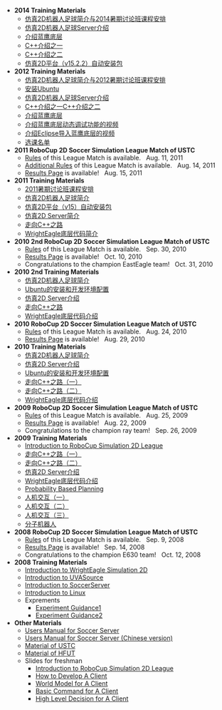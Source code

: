 -   **2014 Training Materials**
    -   [仿真2D机器人足球简介与2014暑期讨论班课程安排](materials/14/RoboCup2D.pdf)
    -   [仿真2D机器人足球Server介绍](materials/14/Introduction-to-Simulation-2D-Server.pdf)
    -   [介绍蓝鹰底层](materials/14/Introduction-to-WrightEagle-Base.pdf)
    -   [C++介绍之一](materials/14/C++.I.pptx)
    -   [C++介绍之二](materials/14/C++.II.pptx)
    -   [仿真2D平台（v15.2.2）自动安装包](platform/sim2d_platform-v15.2.2.tar.gz)
-   **2012 Training Materials**
    -   [仿真2D机器人足球简介与2012暑期讨论班课程安排](materials/12/Introduction-to-Soccer-Simulation-2D.pdf)
    -   [安装Ubuntu](materials/12/install-ubuntu.rar)
    -   [仿真2D机器人足球Server介绍](materials/12/Introduction-to-Simulation-2D-Server.pdf)
    -   [C++介绍之一](materials/12/C++.I.pptx)[C++介绍之二](materials/12/C++.II.pptx)
    -   [介绍蓝鹰底层](materials/12/Introduction-to-WrightEagle-Base.pdf)
    -   [介绍蓝鹰底层动态调试功能的视频](materials/12/Dynamic-Debug.avi)
    -   [介绍Eclipse导入蓝鹰底层的视频](materials/12/Using-Eclipse.avi)
    -   [选课名单](https://docs.google.com/spreadsheet/ccc?key=0Aq8rfivw4xBMdDFSYndNTlliRk9IdWNLczlYYmljTnc)
-   **2011 RoboCup 2D Soccer Simulation League Match of USTC**
    -   [Rules](materials/11/rules.pdf) of this League Match
        is available.   Aug. 11, 2011
    -   [Additional Rules](materials/11/additional_rules.pdf) of this
        League Match is available.   Aug. 14, 2011
    -   [Results Page](http://202.141.161.27/results/11/)
        is available!   Aug. 15, 2011
-   **2011 Training Materials**
    -   [2011暑期讨论班课程安排](materials/11/schedule-2011.pdf)
    -   [仿真2D机器人足球简介](materials/11/Introduction-to-Soccer-Simulation-2D.pdf)
    -   [仿真2D平台（v15）自动安装包](platform/sim2d_platform-v15.tar.gz)
    -   [仿真2D
        Server简介](materials/11/Introduction-to-Simulation-2D-Server.pdf)
    -   [走向C++之路](materials/10/The-Way-to-CPlusPlus.tgz)
    -   [WrightEagle底层代码简介](materials/11/Brief-Introduction-to-WrightEagleBASE.pdf)
-   **2010 2nd RoboCup 2D Soccer Simulation League Match of USTC**
    -   [Rules](materials/10/rules2.pdf) of this League Match
        is available.   Sep. 30, 2010
    -   [Results Page](http://202.141.161.27/results/10/)
        is available!   Oct. 10, 2010
    -   Congratulations to the champion EastEagle team!   Oct. 31, 2010
-   **2010 2nd Training Materials**
    -   [仿真2D机器人足球简介](materials/10/Introduction-to-Soccer-Simulation-2D_2nd.pdf)
    -   [Ubuntu的安装和开发环境配置](materials/10/Ubuntu-Installation-and-Development-Evironment_2nd.pdf)
    -   [仿真2D Server介绍](materials/10/Introduction-to-Server_2nd.pdf)
    -   [走向C++之路](materials/10/The-Way-to-CPlusPlus.tgz)
    -   [WrightEagle底层代码介绍](materials/10/Introduction-to-WrightEagleBASE_2nd.pdf)
-   **2010 RoboCup 2D Soccer Simulation League Match of USTC**
    -   [Rules](materials/10/rules.pdf) of this League Match
        is available.   Aug. 24, 2010
    -   [Results Page](http://202.141.161.27/results/10/)
        is available!   Aug. 29, 2010
-   **2010 Training Materials**
    -   [仿真2D机器人足球简介](materials/10/Introduction-to-Soccer-Simulation-2D.pdf)
    -   [仿真2D Server介绍](materials/10/Introduction-to-Server.pdf)
    -   [Ubuntu的安装和开发环境配置](materials/10/Ubuntu-Installation-and-Development-Evironment.pdf)
    -   [走向C++之路（一）](materials/10/The-Way-to-CPlusPlus(I).ppt)
    -   [走向C++之路（二）](materials/10/The-Way-to-CPlusPlus(II).ppt)
    -   [WrightEagle底层代码介绍](materials/10/Introduction-to-WrightEagleBASE.pdf)
-   **2009 RoboCup 2D Soccer Simulation League Match of USTC**
    -   [Rules](materials/09/rules.pdf) of this League Match
        is available.   Aug. 25, 2009
    -   [Results Page](http://202.141.161.27/results/09/)
        is available!   Aug. 22, 2009
    -   Congratulations to the champion ray team!   Sep. 26, 2009
-   **2009 Training Materials**
    -   [Introduction to RoboCup Simulation 2D
        League](materials/09/1_Introduction_to_RoboCup_Simulation_2D_League.pdf)
    -   [走向C++之路（一）](materials/09/C++(1).ppt)
    -   [走向C++之路（二）](materials/09/C++(2).ppt)
    -   [仿真2D Server介绍](materials/09/server_intro_for_training.pdf)
    -   [WrightEagle底层代码介绍](materials/09/WE2009_Base.ppt)
    -   [Probability Based Planning](materials/09/Prob_Plan.pdf)
    -   [人机交互（一）](materials/09/HRI_0.pdf)
    -   [人机交互（二）](materials/09/HRI_1.pdf)
    -   [人机交互（三）](materials/09/HRI_3.pdf)
    -   [分子机器人](materials/09/molecule.pdf)
-   **2008 RoboCup 2D Soccer Simulation League Match of USTC**
    -   [Rules](materials/08/rules.pdf) of this League Match
        is available.   Sep. 9, 2008
    -   [Results Page](http://202.141.161.27/results/08)
        is available!   Sep. 14, 2008
    -   Congratulations to the champion E630 team!   Oct. 12, 2008
-   **2008 Training Materials**
    -   [Introduction to WrightEagle Simulation
        2D](materials/08/20080906report.pdf)
    -   [Introduction to
        UVASource](materials/08/Introduce_to_UVASource.pdf)
    -   [Introduction to
        SoccerServer](materials/08/Introduce_to_SoccerServer.pdf)
    -   [Introduction to Linux](materials/08/Introduce_to_Linux.pdf)
    -   Exprements
        -   [Experiment
            Guidance1](materials/08/experiments/Experiment_Guidance1.tar.gz)
        -   [Experiment
            Guidance2](materials/08/experiments/Experiment_Guidance2.pdf)
-   **Other Materials**
    -   [Users Manual for Soccer Server](materials/ServerManual.pdf)
    -   [Users Manual for Soccer Server
        (Chinese version)](materials/ServerManual_cn.pdf)
    -   [Material of USTC](materials/USTC_Material.pdf)
    -   [Material of HFUT](materials/HFUT_Material.pdf)
    -   Slides for freshman
        -   [Introduction to RoboCup Simulation 2D
            League](materials/1_Introduction_to_RoboCup_Simulation_2D_League.pdf)
        -   [How to Develop A
            Client](materials/2_How_to_Develop_A_Client.pdf)
        -   [World Model for A
            Client](materials/3_World_Model_for_A_Client.pdf)
        -   [Basic Command for A
            Client](materials/4_Basic_Command_for_A_Client.pdf)
        -   [High Level Decision for A
            Client](materials/5_High_Level_Decision_for_A_Client.pdf)

